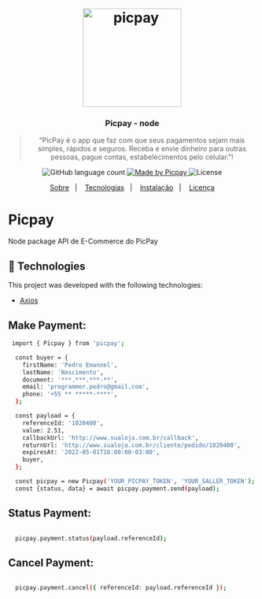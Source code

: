<h1 align="center">
    <img alt="picpay" src="https://centraldesuporte.levelupgames.com.br/Media/61486946-8dd4-44fc-adbb-5f62eb6d5588.png" width="200px" />
</h1>

<h3 align="center">
  Picpay - node
</h3>

<blockquote align="center">“PicPay é o app que faz com que seus pagamentos sejam mais simples, rápidos e seguros. Receba e envie dinheiro para outras pessoas, pague contas, estabelecimentos pelo celular.”!</blockquote>

<p align="center">
  <img alt="GitHub language count" src="https://img.shields.io/github/languages/count/rocketseat/bootcamp-gostack-desafio-01?color=%2304D361">

  <a href="https://picpay.com.br">
    <img alt="Made by Picpay" src="https://img.shields.io/badge/made%20by-picpay-%2304D361">
  </a>

  <img alt="License" src="https://img.shields.io/badge/license-MIT-%2304D361">
</p>

<p align="center">
  <a href="#Picpay">Sobre</a>&nbsp;&nbsp;&nbsp;|&nbsp;&nbsp;&nbsp;
    <a href="#rocket-technologies">Tecnologias</a>&nbsp;&nbsp;&nbsp;|&nbsp;&nbsp;&nbsp;
  <a href="#information_source-how-to-use">Instalação</a>&nbsp;&nbsp;&nbsp;|&nbsp;&nbsp;&nbsp;
  <a href="#memo-license">Licença</a>
</p>

# Picpay
Node package API de E-Commerce do PicPay

## :rocket: Technologies

This project was developed with the following technologies:

- [Axios](https://github.com/axios/axios)


## Make Payment:

```bash
 import { Picpay } from 'picpay';

  const buyer = {
    firstName: 'Pedro Emanoel',
    lastName: 'Nascimento',
    document: '***.***.***-**',
    email: 'programmer.pedro@gmail.com',
    phone: '+55 ** *****-****',
  };

  const payload = {
    referenceId: '1020400',
    value: 2.51,
    callbackUrl: 'http://www.sualoja.com.br/callback',
    returnUrl: 'http://www.sualoja.com.br/cliente/pedido/1020400',
    expiresAt: '2022-05-01T16:00:00-03:00',
    buyer,
  };

  const picpay = new Picpay('YOUR_PICPAY_TOKEN', 'YOUR_SALLER_TOKEN');
  const {status, data} = await picpay.payment.send(payload);

```

## Status Payment:

```bash

  picpay.payment.status(payload.referenceId);

```

## Cancel Payment:

```bash

  picpay.payment.cancel({ referenceId: payload.referenceId });

```


